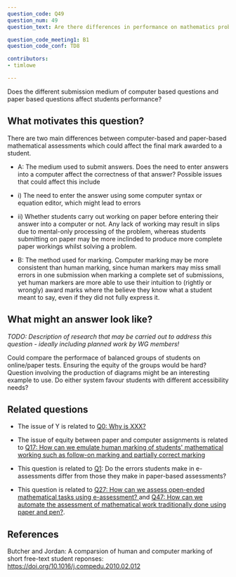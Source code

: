 ```yaml
---
question_code: Q49 
question_num: 49 
question_text: Are there differences in performance on mathematics problems presented and carried out on paper versus on the computer? 

question_code_meeting1: B1 
question_code_conf: TD8 

contributors: 
- timlowe

---
```


Does the different submission medium of computer based questions and paper based questions affect students performance?

## What motivates this question?

There are two main differences between computer-based and paper-based mathematical assessments which could affect the final mark awarded to a student.
* A: The medium used to submit answers. Does the need to enter answers into a computer affect the correctness of that answer? Possible issues that could affect this include
* i) The need to enter the answer using some computer syntax or equation editor, which might lead to errors
* ii) Whether students carry out working on paper before entering their answer into a computer or not. Any lack of working may result in slips due to mental-only processing of the problem, whereas students submitting on paper may be more inclinded to produce more complete paper workings whilst solving a problem.

* B: The method used for marking. Computer marking may be more consistent than human marking, since human markers may miss small errors in one submission when marking a complete set of submissions, yet human markers are more able to use their intuition to (rightly or wrongly) award marks where the believe they know what a student meant to say, even if they did not fully express it.


## What might an answer look like?

*TODO: Description of research that may be carried out to address this question - ideally including planned work by WG members!*

Could compare the performace of balanced groups of students on online/paper tests. Ensuring the equity of the groups would be hard?
Question involving the production of diagrams might be an interesting example to use.
Do either system favour students with different accessibility needs?

## Related questions

* The issue of Y is related to [Q0: Why is XXX?](Q0)

* The issue of equity between paper and computer assignments is related to [Q17: How can we emulate human marking of students' mathematical working such as follow-on marking and partially correct marking](Q17)

* This question is related to [Q1](Q1): Do the errors students make in e-assessments differ from those they make in paper-based assessments?
* This question is related to [Q27: How can we assess open-ended mathematical tasks using e-assessment? ](Q27) and [Q47: How can we automate the assessment of mathematical work traditionally done using paper and pen?](Q47).


## References

Butcher and Jordan: A comparsion of human and computer marking of short free-text student reponses: https://doi.org/10.1016/j.compedu.2010.02.012
